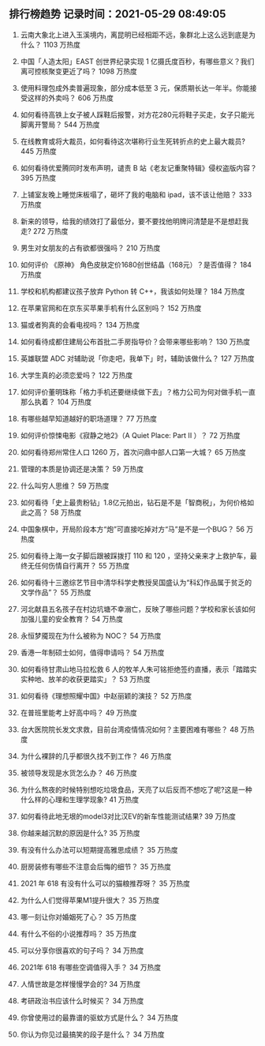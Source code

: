 
## 排行榜趋势 记录时间：2021-05-29 08:49:05
  
  1. 云南大象北上进入玉溪境内，离昆明已经相距不远，象群北上这么远到底是为什么？ 1103 万热度
    
  2. 中国「人造太阳」EAST 创世界纪录实现 1 亿摄氏度百秒，有哪些意义？我们离可控核聚变更近了吗？ 1098 万热度
    
  3. 使用料理包成外卖普遍现象，部分成本低至 3 元，保质期长达一年半。你能接受这样的外卖吗？ 606 万热度
    
  4. 如何看待高铁上女子被人踩鞋后报警，对方花280元将鞋子买走，女子只能光脚离开警局？ 544 万热度
    
  5. 在线教育或将大裁员，如何看待这次堪称行业生死转折点的史上最大裁员? 445 万热度
    
  6. 如何看待优爱腾同时发布声明，谴责 B 站《老友记重聚特辑》侵权盗版内容？ 395 万热度
    
  7. 上铺室友晚上睡觉床板塌了，砸坏了我的电脑和 ipad，该不该让他赔？ 333 万热度
    
  8. 新来的领导，给我的绩效打了最低分，要不要找他明牌问清楚是不是想赶我走? 272 万热度
    
  9. 男生对女朋友的占有欲都很强吗？ 210 万热度
    
  10. 如何评价 《原神》 角色皮肤定价1680创世结晶（168元）？是否值得？ 184 万热度
    
  11. 学校和机构都建议孩子放弃 Python 转 C++，我该如何处理？ 184 万热度
    
  12. 在苹果官网和在京东买苹果手机有什么区别吗？ 152 万热度
    
  13. 猫或者狗真的会看电视吗？ 134 万热度
    
  14. 如何看待成都住建局公布首批二手房指导价？会带来哪些影响？ 130 万热度
    
  15. 英雄联盟 ADC 对辅助说「你走吧，我单下」时，辅助该做什么？ 127 万热度
    
  16. 大学生真的必须恋爱吗？ 122 万热度
    
  17. 如何评价董明珠称「格力手机还要继续做下去」？格力公司为何对做手机一直那么执着？ 104 万热度
    
  18. 有哪些越早知道越好的职场道理？ 77 万热度
    
  19. 如何评价惊悚电影《寂静之地2》（A Quiet Place: Part II ）？ 72 万热度
    
  20. 如何看待郑州常住人口 1260 万，首次问鼎中部人口第一大城？ 65 万热度
    
  21. 管理的本质是协调还是决策？ 59 万热度
    
  22. 什么叫穷人思维？ 59 万热度
    
  23. 如何看待「史上最贵粉钻」1.8亿元拍出，钻石是不是「智商税」，为何价格如此之高？ 58 万热度
    
  24. 中国象棋中，开局阶段本方“炮”可直接吃掉对方“马”是不是一个BUG？ 56 万热度
    
  25. 如何看待上海一女子脚后跟被踩拨打 110 和 120 ，坚持父亲来才上救护车，最终无任何伤情自行离开？ 55 万热度
    
  26. 如何看待十三邀综艺节目中清华科学史教授吴国盛认为“科幻作品属于贫乏的文学作品”？ 55 万热度
    
  27. 河北献县五名孩子在村边坑塘不幸溺亡，反映了哪些问题？学校和家长该如何加强儿童的安全教育？ 54 万热度
    
  28. 永恒梦魇现在为什么被称为 NOC？ 54 万热度
    
  29. 香港一年制硕士如何，值得申请吗？ 54 万热度
    
  30. 如何看待甘肃山地马拉松救 6 人的牧羊人朱可铭拒绝签约直播，表示「踏踏实实种地、放羊的收获更踏实」？ 53 万热度
    
  31. 如何看待《理想照耀中国》中赵丽颖的演技？ 52 万热度
    
  32. 在普班里能考上好高中吗？ 49 万热度
    
  33. 台大医院院长发文求救，目前台湾疫情情况如何？主要困难有哪些？ 48 万热度
    
  34. 为什么裸辞的几乎都很久找不到工作？ 46 万热度
    
  35. 被领导发现是水货怎么办？ 46 万热度
    
  36. 为什么熬夜的时候特别想吃垃圾食品，天亮了以后反而不想吃了呢?这是一种什么样的心理和生理学现象? 41 万热度
    
  37. 如何看待此地无垠的model3对比汉EV的新车性能测试结果? 39 万热度
    
  38. 你越来越沉默的原因是什么? 35 万热度
    
  39. 有没有什么办法可以短期提高雅思成绩？ 35 万热度
    
  40. 厨房装修有哪些不注意会后悔的细节？ 35 万热度
    
  41. 2021 年 618 有没有什么可以的猫粮推荐呀？ 35 万热度
    
  42. 为什么人们觉得苹果M1提升很大？ 35 万热度
    
  43. 哪一刻让你对婚姻死了心？ 35 万热度
    
  44. 有什么不俗的小说推荐吗？ 35 万热度
    
  45. 可以分享你很喜欢的句子吗？ 34 万热度
    
  46. 2021年 618 有哪些空调值得入手？ 34 万热度
    
  47. 人情世故是怎样慢慢学会的? 34 万热度
    
  48. 考研政治书应该什么时候买？ 34 万热度
    
  49. 你曾使用过的最靠谱的驱蚊方式是什么？ 34 万热度
    
  50. 你认为你见过最搞笑的段子是什么？ 34 万热度
    